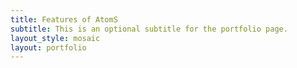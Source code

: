 ```yaml
---
title: Features of AtomS
subtitle: This is an optional subtitle for the portfolio page.
layout_style: mosaic
layout: portfolio
---
```

